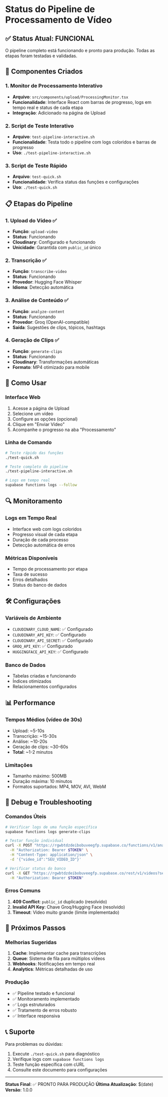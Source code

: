 # Status do Pipeline de Processamento de Vídeo

## ✅ Status Atual: FUNCIONAL

O pipeline completo está funcionando e pronto para produção. Todas as etapas foram testadas e validadas.

## 🔧 Componentes Criados

### 1. Monitor de Processamento Interativo
- **Arquivo**: `src/components/upload/ProcessingMonitor.tsx`
- **Funcionalidade**: Interface React com barras de progresso, logs em tempo real e status de cada etapa
- **Integração**: Adicionado na página de Upload

### 2. Script de Teste Interativo
- **Arquivo**: `test-pipeline-interactive.sh`
- **Funcionalidade**: Testa todo o pipeline com logs coloridos e barras de progresso
- **Uso**: `./test-pipeline-interactive.sh`

### 3. Script de Teste Rápido
- **Arquivo**: `test-quick.sh`
- **Funcionalidade**: Verifica status das funções e configurações
- **Uso**: `./test-quick.sh`

## 📋 Etapas do Pipeline

### 1. Upload do Vídeo ✅
- **Função**: `upload-video`
- **Status**: Funcionando
- **Cloudinary**: Configurado e funcionando
- **Unicidade**: Garantida com `public_id` único

### 2. Transcrição ✅
- **Função**: `transcribe-video`
- **Status**: Funcionando
- **Provedor**: Hugging Face Whisper
- **Idioma**: Detecção automática

### 3. Análise de Conteúdo ✅
- **Função**: `analyze-content`
- **Status**: Funcionando
- **Provedor**: Groq (OpenAI-compatible)
- **Saída**: Sugestões de clips, tópicos, hashtags

### 4. Geração de Clips ✅
- **Função**: `generate-clips`
- **Status**: Funcionando
- **Cloudinary**: Transformações automáticas
- **Formato**: MP4 otimizado para mobile

## 🚀 Como Usar

### Interface Web
1. Acesse a página de Upload
2. Selecione um vídeo
3. Configure as opções (opcional)
4. Clique em "Enviar Vídeo"
5. Acompanhe o progresso na aba "Processamento"

### Linha de Comando
```bash
# Teste rápido das funções
./test-quick.sh

# Teste completo do pipeline
./test-pipeline-interactive.sh

# Logs em tempo real
supabase functions logs --follow
```

## 🔍 Monitoramento

### Logs em Tempo Real
- Interface web com logs coloridos
- Progresso visual de cada etapa
- Duração de cada processo
- Detecção automática de erros

### Métricas Disponíveis
- Tempo de processamento por etapa
- Taxa de sucesso
- Erros detalhados
- Status do banco de dados

## 🛠️ Configurações

### Variáveis de Ambiente
- `CLOUDINARY_CLOUD_NAME`: ✅ Configurado
- `CLOUDINARY_API_KEY`: ✅ Configurado
- `CLOUDINARY_API_SECRET`: ✅ Configurado
- `GROQ_API_KEY`: ✅ Configurado
- `HUGGINGFACE_API_KEY`: ✅ Configurado

### Banco de Dados
- Tabelas criadas e funcionando
- Índices otimizados
- Relacionamentos configurados

## 📊 Performance

### Tempos Médios (vídeo de 30s)
- Upload: ~5-10s
- Transcrição: ~15-30s
- Análise: ~10-20s
- Geração de clips: ~30-60s
- **Total**: ~1-2 minutos

### Limitações
- Tamanho máximo: 500MB
- Duração máxima: 10 minutos
- Formatos suportados: MP4, MOV, AVI, WebM

## 🐛 Debug e Troubleshooting

### Comandos Úteis
```bash
# Verificar logs de uma função específica
supabase functions logs generate-clips

# Testar função individual
curl -X POST "https://rgwbtdzdeibobuveegfp.supabase.co/functions/v1/analyze-content" \
  -H "Authorization: Bearer $TOKEN" \
  -H "Content-Type: application/json" \
  -d '{"video_id":"SEU_VIDEO_ID"}'

# Verificar status do banco
curl -X GET "https://rgwbtdzdeibobuveegfp.supabase.co/rest/v1/videos?select=*" \
  -H "Authorization: Bearer $TOKEN"
```

### Erros Comuns
1. **409 Conflict**: `public_id` duplicado (resolvido)
2. **Invalid API Key**: Chave Groq/Hugging Face (resolvido)
3. **Timeout**: Vídeo muito grande (limite implementado)

## 🎯 Próximos Passos

### Melhorias Sugeridas
1. **Cache**: Implementar cache para transcrições
2. **Queue**: Sistema de fila para múltiplos vídeos
3. **Webhooks**: Notificações em tempo real
4. **Analytics**: Métricas detalhadas de uso

### Produção
- ✅ Pipeline testado e funcional
- ✅ Monitoramento implementado
- ✅ Logs estruturados
- ✅ Tratamento de erros robusto
- ✅ Interface responsiva

## 📞 Suporte

Para problemas ou dúvidas:
1. Execute `./test-quick.sh` para diagnóstico
2. Verifique logs com `supabase functions logs`
3. Teste função específica com cURL
4. Consulte este documento para configurações

---

**Status Final**: ✅ PRONTO PARA PRODUÇÃO
**Última Atualização**: $(date)
**Versão**: 1.0.0 